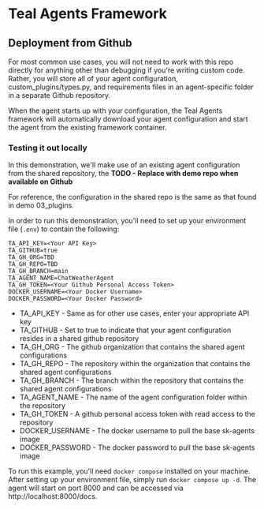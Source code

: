 # Teal Agents Framework
## Deployment from Github
For most common use cases, you will not need to work with this repo directly
for anything other than debugging if you're writing custom code. Rather, you
will store all of your agent configuration, custom_plugins/types.py, and
requirements files in an agent-specific folder in a separate Github repository.

When the agent starts up with your configuration, the Teal Agents framework will
automatically download your agent configuration and start the agent from the
existing framework container.

### Testing it out locally
In this demonstration, we'll make use of an existing agent configuration from
the shared repository, the **TODO - Replace with demo repo when available on Github**

For reference, the configuration in the shared repo is the same as that found in
demo 03_plugins.

In order to run this demonstration, you'll need to set up your environment file
(`.env`) to contain the following:
```text
TA_API_KEY=<Your API Key>
TA_GITHUB=true
TA_GH_ORG=TBD
TA_GH_REPO=TBD
TA_GH_BRANCH=main
TA_AGENT_NAME=ChatWeatherAgent
TA_GH_TOKEN=<Your Github Personal Access Token>
DOCKER_USERNAME=<Your Docker Username>
DOCKER_PASSWORD=<Your Docker Password>
```

* TA_API_KEY - Same as for other use cases, enter your appropriate API key
* TA_GITHUB - Set to true to indicate that your agent configuration resides
  in a shared github repository
* TA_GH_ORG - The github organization that contains the shared agent
  configurations
* TA_GH_REPO - The repository within the organization that contains the shared
  agent configurations
* TA_GH_BRANCH - The branch within the repository that contains the shared
  agent configurations
* TA_AGENT_NAME - The name of the agent configuration folder within the
  repository
* TA_GH_TOKEN - A github personal access token with read access to the
  repository
* DOCKER_USERNAME - The docker username to pull the base sk-agents image
* DOCKER_PASSWORD - The docker password to pull the base sk-agents image

To run this example, you'll need `docker compose` installed on your machine.
After setting up your environment file, simply run `docker compose up -d`. The
agent will start on port 8000 and can be accessed via
http://localhost:8000/docs.